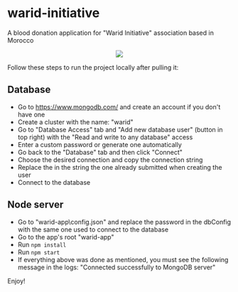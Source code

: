 # warid-initiative

A blood donation application for "Warid Initiative" association based in Morocco

<p align="center">
  <img src="https://user-images.githubusercontent.com/48014410/192161623-ac0f8553-7efc-4358-8c9c-719d7e9afaa3.png">
</p>

Follow these steps to run the project locally after pulling it:

## Database

- Go to https://www.mongodb.com/ and create an account if you don't have one
- Create a cluster with the name: "warid"
- Go to "Database Access" tab and "Add new database user" (button in top right) with the "Read and write to any database" access
- Enter a custom password or generate one automatically
- Go back to the "Database" tab and then click "Connect"
- Choose the desired connection and copy the connection string
- Replace the <password> in the string the one already submitted when creating the user
- Connect to the database

## Node server

- Go to "warid-app\config.json" and replace the password in the dbConfig with the same one used to connect to the database
- Go to the app's root "warid-app"
- Run `npm install`
- Run `npm start`
- If everything above was done as mentioned, you must see the following message in the logs: "Connected successfully to MongoDB server"

Enjoy!
